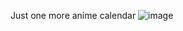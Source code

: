 Just one more anime calendar
![image](https://github.com/user-attachments/assets/a8f6646f-1f1e-4f3e-b961-f9aab3083720)
